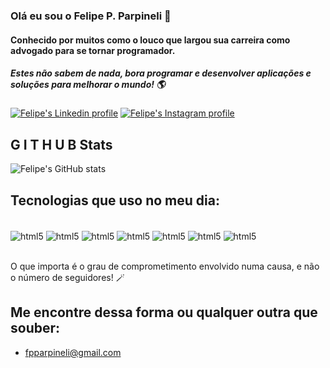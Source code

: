 ### Olá eu sou o Felipe P. Parpineli 🎅
#### Conhecido por muitos como o louco que largou sua carreira como advogado para se tornar programador.
##### Estes não sabem de nada, bora programar e desenvolver aplicações e soluções para melhorar o mundo! 🌎

[![Felipe's Linkedin profile](https://img.shields.io/badge/LinkedIn-0077B5?style=for-the-badge&logo=linkedin&logoColor=white)](https://www.linkedin.com/in/felipe-pozza-parpineli) [![Felipe's Instagram profile](https://img.shields.io/badge/Instagram-E4405F?style=for-the-badge&logo=instagram&logoColor=white)](https://www.instagram.com/parpineli.fe/)

## G I T H U B  Stats

![Felipe's GitHub stats](https://github-readme-stats.vercel.app/api?username=FelipePParpineli&show_icons=true&theme=onedark)

## Tecnologias que uso no meu dia:

<div style='display: inline_block'></br>
    <img align='center' alt='html5' src='https://img.shields.io/badge/Python-14354C?style=for-the-badge&logo=python&logoColor=white' />
    <img align='center' alt='html5' src='https://img.shields.io/badge/Flask-000000?style=for-the-badge&logo=flask&logoColor=white' />
    <img align='center' alt='html5' src='https://img.shields.io/badge/SQLite-07405E?style=for-the-badge&logo=sqlite&logoColor=white' />
    <img align='center' alt='html5' src='https://img.shields.io/badge/Microsoft_SQL_Server-CC2927?style=for-the-badge&logo=microsoft-sql-server&logoColor=white' />
    <img align='center' alt='html5' src='https://img.shields.io/badge/Powershell-2CA5E0?style=for-the-badge&logo=powershell&logoColor=white' />
    <img align='center' alt='html5' src='https://img.shields.io/badge/Visual_Studio_Code-0078D4?style=for-the-badge&logo=visual%20studio%20code&logoColor=white' />
    <img align='center' alt='html5' src='https://img.shields.io/badge/GIT-E44C30?style=for-the-badge&logo=git&logoColor=white' />
</div></br>

O que importa é o grau de comprometimento envolvido numa causa, e não o número de seguidores! 🪄

## Me encontre dessa forma ou qualquer outra que souber:
- fpparpineli@gmail.com
